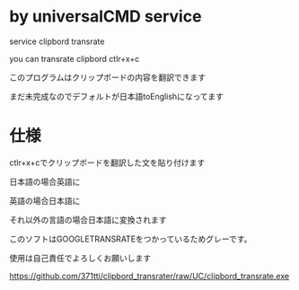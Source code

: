 # by universalCMD service

service clipbord transrate

you can transrate clipbord ctlr+x+c

このプログラムはクリップボードの内容を翻訳できます

まだ未完成なのでデフォルトが日本語toEnglishになってます

# 仕様

ctlr+x+cでクリップボードを翻訳した文を貼り付けます

日本語の場合英語に

英語の場合日本語に

それ以外の言語の場合日本語に変換されます


このソフトはGOOGLETRANSRATEをつかっているためグレーです。

使用は自己責任でよろしくお願いします

https://github.com/371tti/clipbord_transrater/raw/UC/clipbord_transrate.exe
